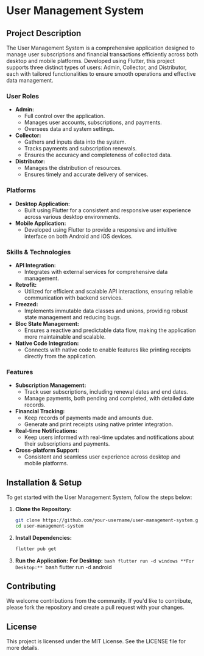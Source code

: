 # User Management System

## Project Description

The User Management System is a comprehensive application designed to manage user subscriptions and financial transactions efficiently across both desktop and mobile platforms. Developed using Flutter, this project supports three distinct types of users: Admin, Collector, and Distributor, each with tailored functionalities to ensure smooth operations and effective data management.

### User Roles
- **Admin:** 
  - Full control over the application.
  - Manages user accounts, subscriptions, and payments.
  - Oversees data and system settings.
- **Collector:** 
  - Gathers and inputs data into the system.
  - Tracks payments and subscription renewals.
  - Ensures the accuracy and completeness of collected data.
- **Distributor:** 
  - Manages the distribution of resources.
  - Ensures timely and accurate delivery of services.

### Platforms
- **Desktop Application:** 
  - Built using Flutter for a consistent and responsive user experience across various desktop environments.
- **Mobile Application:** 
  - Developed using Flutter to provide a responsive and intuitive interface on both Android and iOS devices.

### Skills & Technologies
- **API Integration:** 
  - Integrates with external services for comprehensive data management.
- **Retrofit:** 
  - Utilized for efficient and scalable API interactions, ensuring reliable communication with backend services.
- **Freezed:** 
  - Implements immutable data classes and unions, providing robust state management and reducing bugs.
- **Bloc State Management:** 
  - Ensures a reactive and predictable data flow, making the application more maintainable and scalable.
- **Native Code Integration:** 
  - Connects with native code to enable features like printing receipts directly from the application.

### Features
- **Subscription Management:** 
  - Track user subscriptions, including renewal dates and end dates.
  - Manage payments, both pending and completed, with detailed date records.
- **Financial Tracking:** 
  - Keep records of payments made and amounts due.
  - Generate and print receipts using native printer integration.
- **Real-time Notifications:** 
  - Keep users informed with real-time updates and notifications about their subscriptions and payments.
- **Cross-platform Support:** 
  - Consistent and seamless user experience across desktop and mobile platforms.

## Installation & Setup

To get started with the User Management System, follow the steps below:

1. **Clone the Repository:**
   ```bash
   git clone https://github.com/your-username/user-management-system.git
   cd user-management-system

2. **Install Dependencies:**
   ```bash
   flutter pub get

3. **Run the Application:**
   **For Desktop:**
        ```bash
        flutter run -d windows
    **For Desktop:**
            ```bash
            flutter run -d android
## Contributing
We welcome contributions from the community. If you'd like to contribute, please fork the repository and create a pull request with your changes.

## License
This project is licensed under the MIT License. See the LICENSE file for more details.
